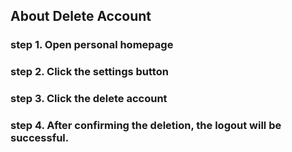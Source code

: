 ## About Delete Account

### step 1. Open personal homepage

### step 2. Click the settings button

### step 3. Click the delete account

### step 4. After confirming the deletion, the logout will be successful.
